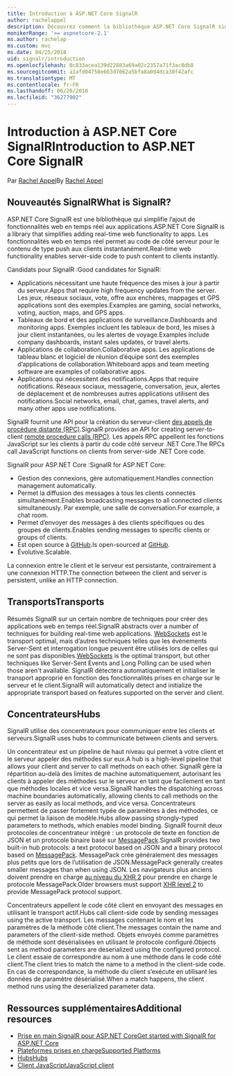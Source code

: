 ```yaml
---
title: Introduction à ASP.NET Core SignalR
author: rachelappel
description: Découvrez comment la bibliothèque ASP.NET Core SignalR simplifie l’ajout d’une fonctionnalité en temps réel aux applications.
monikerRange: '>= aspnetcore-2.1'
ms.author: rachelap
ms.custom: mvc
ms.date: 04/25/2018
uid: signalr/introduction
ms.openlocfilehash: 0c833acea139d22883a69a02c2357a71f3ac8db8
ms.sourcegitcommit: a1afd04758e663d7062a5bfa8a0d4dca38f42afc
ms.translationtype: MT
ms.contentlocale: fr-FR
ms.lasthandoff: 06/20/2018
ms.locfileid: "36277902"
---
```

# <a name="introduction-to-aspnet-core-signalr"></a><span data-ttu-id="1182f-103">Introduction à ASP.NET Core SignalR</span><span class="sxs-lookup"><span data-stu-id="1182f-103">Introduction to ASP.NET Core SignalR</span></span>

<span data-ttu-id="1182f-104">Par [Rachel Appel](https://twitter.com/rachelappel)</span><span class="sxs-lookup"><span data-stu-id="1182f-104">By [Rachel Appel](https://twitter.com/rachelappel)</span></span>

## <a name="what-is-signalr"></a><span data-ttu-id="1182f-105">Nouveautés SignalR</span><span class="sxs-lookup"><span data-stu-id="1182f-105">What is SignalR?</span></span>

<span data-ttu-id="1182f-106">ASP.NET Core SignalR est une bibliothèque qui simplifie l’ajout de fonctionnalités web en temps réel aux applications.</span><span class="sxs-lookup"><span data-stu-id="1182f-106">ASP.NET Core SignalR is a library that simplifies adding real-time web functionality to apps.</span></span> <span data-ttu-id="1182f-107">Les fonctionnalités web en temps réel permet au code de côté serveur pour le contenu de type push aux clients instantanément.</span><span class="sxs-lookup"><span data-stu-id="1182f-107">Real-time web functionality enables server-side code to push content to clients instantly.</span></span>

<span data-ttu-id="1182f-108">Candidats pour SignalR :</span><span class="sxs-lookup"><span data-stu-id="1182f-108">Good candidates for SignalR:</span></span>

* <span data-ttu-id="1182f-109">Applications nécessitant une haute fréquence des mises à jour à partir du serveur.</span><span class="sxs-lookup"><span data-stu-id="1182f-109">Apps that require high frequency updates from the server.</span></span> <span data-ttu-id="1182f-110">Les jeux, réseaux sociaux, vote, offre aux enchères, mappages et GPS applications sont des exemples.</span><span class="sxs-lookup"><span data-stu-id="1182f-110">Examples are gaming, social networks, voting, auction, maps, and GPS apps.</span></span>
* <span data-ttu-id="1182f-111">Tableaux de bord et des applications de surveillance.</span><span class="sxs-lookup"><span data-stu-id="1182f-111">Dashboards and monitoring apps.</span></span> <span data-ttu-id="1182f-112">Exemples incluent les tableaux de bord, les mises à jour client instantanées, ou les alertes de voyage.</span><span class="sxs-lookup"><span data-stu-id="1182f-112">Examples include company dashboards, instant sales updates, or travel alerts.</span></span>
* <span data-ttu-id="1182f-113">Applications de collaboration.</span><span class="sxs-lookup"><span data-stu-id="1182f-113">Collaborative apps.</span></span> <span data-ttu-id="1182f-114">Les applications de tableau blanc et logiciel de réunion d’équipe sont des exemples d’applications de collaboration.</span><span class="sxs-lookup"><span data-stu-id="1182f-114">Whiteboard apps and team meeting software are examples of collaborative apps.</span></span>
* <span data-ttu-id="1182f-115">Applications qui nécessitent des notifications.</span><span class="sxs-lookup"><span data-stu-id="1182f-115">Apps that require notifications.</span></span> <span data-ttu-id="1182f-116">Réseaux sociaux, messagerie, conversation, jeux, alertes de déplacement et de nombreuses autres applications utilisent des notifications.</span><span class="sxs-lookup"><span data-stu-id="1182f-116">Social networks, email, chat, games, travel alerts, and many other apps use notifications.</span></span>

<span data-ttu-id="1182f-117">SignalR fournit une API pour la création du serveur-client [des appels de procédure distante (RPC)](https://wikipedia.org/wiki/Remote_procedure_call).</span><span class="sxs-lookup"><span data-stu-id="1182f-117">SignalR provides an API for creating server-to-client [remote procedure calls (RPC)](https://wikipedia.org/wiki/Remote_procedure_call).</span></span> <span data-ttu-id="1182f-118">Les appels RPC appellent les fonctions JavaScript sur les clients à partir du code côté serveur .NET Core.</span><span class="sxs-lookup"><span data-stu-id="1182f-118">The RPCs call JavaScript functions on clients from server-side .NET Core code.</span></span>

<span data-ttu-id="1182f-119">SignalR pour ASP.NET Core :</span><span class="sxs-lookup"><span data-stu-id="1182f-119">SignalR for ASP.NET Core:</span></span>

* <span data-ttu-id="1182f-120">Gestion des connexions, gère automatiquement.</span><span class="sxs-lookup"><span data-stu-id="1182f-120">Handles connection management automatically.</span></span>
* <span data-ttu-id="1182f-121">Permet la diffusion des messages à tous les clients connectés simultanément.</span><span class="sxs-lookup"><span data-stu-id="1182f-121">Enables broadcasting messages to all connected clients simultaneously.</span></span> <span data-ttu-id="1182f-122">Par exemple, une salle de conversation.</span><span class="sxs-lookup"><span data-stu-id="1182f-122">For example, a chat room.</span></span>
* <span data-ttu-id="1182f-123">Permet d’envoyer des messages à des clients spécifiques ou des groupes de clients.</span><span class="sxs-lookup"><span data-stu-id="1182f-123">Enables sending messages to specific clients or groups of clients.</span></span>
* <span data-ttu-id="1182f-124">Est open source à [GitHub](https://github.com/aspnet/signalr).</span><span class="sxs-lookup"><span data-stu-id="1182f-124">Is open-sourced at [GitHub](https://github.com/aspnet/signalr).</span></span>
* <span data-ttu-id="1182f-125">Évolutive.</span><span class="sxs-lookup"><span data-stu-id="1182f-125">Scalable.</span></span>

<span data-ttu-id="1182f-126">La connexion entre le client et le serveur est persistante, contrairement à une connexion HTTP.</span><span class="sxs-lookup"><span data-stu-id="1182f-126">The connection between the client and server is persistent, unlike an HTTP connection.</span></span>

## <a name="transports"></a><span data-ttu-id="1182f-127">Transports</span><span class="sxs-lookup"><span data-stu-id="1182f-127">Transports</span></span>

<span data-ttu-id="1182f-128">Résumés SignalR sur un certain nombre de techniques pour créer des applications web en temps réel.</span><span class="sxs-lookup"><span data-stu-id="1182f-128">SignalR abstracts over a number of techniques for building real-time web applications.</span></span> <span data-ttu-id="1182f-129">[WebSockets](https://tools.ietf.org/html/rfc7118) est le transport optimal, mais d’autres techniques telles que les événements Server-Sent et interrogation longue peuvent être utilisés lors de celles qui ne sont pas disponibles.</span><span class="sxs-lookup"><span data-stu-id="1182f-129">[WebSockets](https://tools.ietf.org/html/rfc7118) is the optimal transport, but other techniques like Server-Sent Events and Long Polling can be used when those aren't available.</span></span> <span data-ttu-id="1182f-130">SignalR détectera automatiquement et initialiser le transport approprié en fonction des fonctionnalités prises en charge sur le serveur et le client.</span><span class="sxs-lookup"><span data-stu-id="1182f-130">SignalR will automatically detect and initialize the appropriate transport based on features supported on the server and client.</span></span>

## <a name="hubs"></a><span data-ttu-id="1182f-131">Concentrateurs</span><span class="sxs-lookup"><span data-stu-id="1182f-131">Hubs</span></span>

<span data-ttu-id="1182f-132">SignalR utilise des concentrateurs pour communiquer entre les clients et serveurs.</span><span class="sxs-lookup"><span data-stu-id="1182f-132">SignalR uses hubs to communicate between clients and servers.</span></span>

<span data-ttu-id="1182f-133">Un concentrateur est un pipeline de haut niveau qui permet à votre client et le serveur appeler des méthodes sur eux.</span><span class="sxs-lookup"><span data-stu-id="1182f-133">A hub is a high-level pipeline that allows your client and server to call methods on each other.</span></span> <span data-ttu-id="1182f-134">SignalR gère la répartition au-delà des limites de machine automatiquement, autorisant les clients à appeler des méthodes sur le serveur en tant que facilement en tant que méthodes locales et vice versa.</span><span class="sxs-lookup"><span data-stu-id="1182f-134">SignalR handles the dispatching across machine boundaries automatically, allowing clients to call methods on the server as easily as local methods, and vice versa.</span></span> <span data-ttu-id="1182f-135">Concentrateurs permettent de passer fortement typée de paramètres à des méthodes, ce qui permet la liaison de modèle.</span><span class="sxs-lookup"><span data-stu-id="1182f-135">Hubs allow passing strongly-typed parameters to methods, which enables model binding.</span></span> <span data-ttu-id="1182f-136">SignalR fournit deux protocoles de concentrateur intégré : un protocole de texte en fonction de JSON et un protocole binaire basé sur [MessagePack](https://msgpack.org/).</span><span class="sxs-lookup"><span data-stu-id="1182f-136">SignalR provides two built-in hub protocols: a text protocol based on JSON and a binary protocol based on [MessagePack](https://msgpack.org/).</span></span>  <span data-ttu-id="1182f-137">MessagePack crée généralement des messages plus petits que lors de l’utilisation de JSON.</span><span class="sxs-lookup"><span data-stu-id="1182f-137">MessagePack generally creates smaller messages than when using JSON.</span></span> <span data-ttu-id="1182f-138">Les navigateurs plus anciens doivent prendre en charge [au niveau du XHR 2](https://caniuse.com/#feat=xhr2) pour prendre en charge le protocole MessagePack.</span><span class="sxs-lookup"><span data-stu-id="1182f-138">Older browsers must support [XHR level 2](https://caniuse.com/#feat=xhr2) to provide MessagePack protocol support.</span></span>

<span data-ttu-id="1182f-139">Concentrateurs appellent le code côté client en envoyant des messages en utilisant le transport actif.</span><span class="sxs-lookup"><span data-stu-id="1182f-139">Hubs call client-side code by sending messages using the active transport.</span></span> <span data-ttu-id="1182f-140">Les messages contenant le nom et les paramètres de la méthode côté client.</span><span class="sxs-lookup"><span data-stu-id="1182f-140">The messages contain the name and parameters of the client-side method.</span></span> <span data-ttu-id="1182f-141">Objets envoyés comme paramètres de méthode sont désérialisées en utilisant le protocole configuré.</span><span class="sxs-lookup"><span data-stu-id="1182f-141">Objects sent as method parameters are deserialized using the configured protocol.</span></span> <span data-ttu-id="1182f-142">Le client essaie de correspondre au nom à une méthode dans le code côté client.</span><span class="sxs-lookup"><span data-stu-id="1182f-142">The client tries to match the name to a method in the client-side code.</span></span> <span data-ttu-id="1182f-143">En cas de correspondance, la méthode du client s’exécute en utilisant les données de paramètre désérialisé.</span><span class="sxs-lookup"><span data-stu-id="1182f-143">When a match happens, the client method runs using the deserialized parameter data.</span></span>

## <a name="additional-resources"></a><span data-ttu-id="1182f-144">Ressources supplémentaires</span><span class="sxs-lookup"><span data-stu-id="1182f-144">Additional resources</span></span>

* [<span data-ttu-id="1182f-145">Prise en main SignalR pour ASP.NET Core</span><span class="sxs-lookup"><span data-stu-id="1182f-145">Get started with SignalR for ASP.NET Core</span></span>](xref:tutorials/signalr)
* [<span data-ttu-id="1182f-146">Plateformes prises en charge</span><span class="sxs-lookup"><span data-stu-id="1182f-146">Supported Platforms</span></span>](xref:signalr/supported-platforms)
* [<span data-ttu-id="1182f-147">Hubs</span><span class="sxs-lookup"><span data-stu-id="1182f-147">Hubs</span></span>](xref:signalr/hubs)
* [<span data-ttu-id="1182f-148">Client JavaScript</span><span class="sxs-lookup"><span data-stu-id="1182f-148">JavaScript client</span></span>](xref:signalr/javascript-client)
